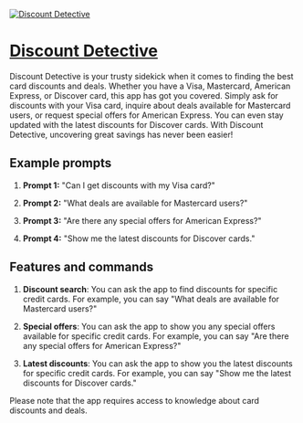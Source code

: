 [![Discount Detective](https://files.oaiusercontent.com/file-smKeLP42VbyIiOw89ppAIOT8?se=2123-10-19T00%3A12%3A54Z&sp=r&sv=2021-08-06&sr=b&rscc=max-age%3D31536000%2C%20immutable&rscd=attachment%3B%20filename%3D9361cd3c-179d-4591-8715-feba42858600.png&sig=gLvfX1VPhz0x8ibj29omqs1xTS%2BpqwR5OBbT%2BvNezvk%3D)](https://chat.openai.com/g/g-S5hvJ0iFK-discount-detective)

# [Discount Detective](https://chat.openai.com/g/g-S5hvJ0iFK-discount-detective)

Discount Detective is your trusty sidekick when it comes to finding the best card discounts and deals. Whether you have a Visa, Mastercard, American Express, or Discover card, this app has got you covered. Simply ask for discounts with your Visa card, inquire about deals available for Mastercard users, or request special offers for American Express. You can even stay updated with the latest discounts for Discover cards. With Discount Detective, uncovering great savings has never been easier!

## Example prompts

1. **Prompt 1:** "Can I get discounts with my Visa card?"

2. **Prompt 2:** "What deals are available for Mastercard users?"

3. **Prompt 3:** "Are there any special offers for American Express?"

4. **Prompt 4:** "Show me the latest discounts for Discover cards."

## Features and commands

1. **Discount search**: You can ask the app to find discounts for specific credit cards. For example, you can say "What deals are available for Mastercard users?"

2. **Special offers**: You can ask the app to show you any special offers available for specific credit cards. For example, you can say "Are there any special offers for American Express?"

3. **Latest discounts**: You can ask the app to show you the latest discounts for specific credit cards. For example, you can say "Show me the latest discounts for Discover cards."

Please note that the app requires access to knowledge about card discounts and deals.